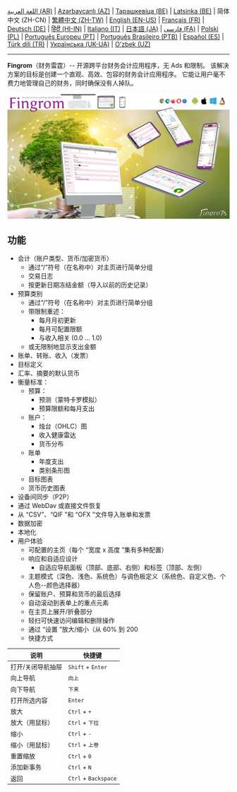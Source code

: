 [اللغة العربية (AR)](./about_ar.md) |
[Azərbaycanlı (AZ)](./about_az.md) |
[Тарашкевіца (BE)](./about_be.md) |
[Latsinka (BE)](./about_be_EU.md) |
简体中文 (ZH-CN) |
[繁體中文 (ZH-TW)](./about_zh_TW.md) |
[English (EN-US)](./about_en.md) |
[Français (FR)](./about_fr.md) |
[Deutsch (DE)](./about_de.md) |
[हिंदी (HI-IN)](./about_hi.md) |
[Italiano (IT)](./about_it.md) |
[日本語 (JA)](./about_ja.md) |
[فارسی (FA)](./about_fa.md) |
[Polski (PL)](./about_pl.md) |
[Português Europeu (PT)](./about_pt.md) |
[Português Brasileiro (PTB)](./about_pt_BR.md) |
[Español (ES)](./about_es.md) |
[Türk dili (TR)](./about_tr.md) |
[Українська (UK-UA)](./about_uk.md) |
[O'zbek (UZ)](./about_uz.md)

---

**Fingrom**（财务雷霆）-- 开源跨平台财务会计应用程序，无 Ads 和限制。
该解决方案的目标是创建一个直观、高效、包容的财务会计应用程序。
它能让用户毫不费力地管理自己的财务，同时确保没有人掉队。

[![观看视频](../images/presentation_en.png)](https://youtu.be/sNTbpILLsOw)

## 功能
- 会计（账户类型、货币/加密货币）
  - 通过“/”符号（在名称中）对主页进行简单分组
  - 交易日志
  - 按更新日期冻结金额（导入以前的历史记录）
- 预算类别
  - 通过“/”符号（在名称中）对主页进行简单分组
  - 带限制重述：
    - 每月月初更新
    - 每月可配置限额
    - 与收入相关 (0.0 ... 1.0)
  - 或无限制地显示支出金额
- 账单、转账、收入（发票）
- 目标定义
- 汇率、摘要的默认货币
- 衡量标准： 
  - 预算：
    - 预测（蒙特卡罗模拟）
    - 预算限额和每月支出
  - 账户：
    - 烛台（OHLC）图
    - 收入健康雷达
    - 货币分布
  - 账单
    - 年度支出
    - 类别条形图
  - 目标图表
  - 货币历史图表
- 设备间同步（P2P） 
- 通过 WebDav 或直接文件恢复
- 从 “CSV”、“QIF ”和 “OFX ”文件导入账单和发票
- 数据加密
- 本地化
- 用户体验
  - 可配置的主页（每个 “宽度 x 高度 ”集有多种配置）
  - 响应和自适应设计
    - 自适应导航面板（顶部、底部、右侧）和标签（顶部、左侧）
  - 主题模式（深色、浅色、系统色）与调色板定义（系统色、自定义色、个人色--颜色选择器）
  - 保留账户、预算和货币的最后选择
  - 自动滚动到表单上的重点元素
  - 在主页上展开/折叠部分
  - 轻扫可快速访问编辑和删除操作
  - 通过 “设置 ”放大/缩小（从 60% 到 200
  - 快捷方式

| 说明                        | 快捷键                        |
| --------------------------- | ---------------------------- |
| 打开/关闭导航抽屉            | `Shift` + `Enter`             |
| 向上导航                     | `向上`                       |
| 向下导航                    | `下来`                        |
| 打开所选内容                 | `Enter`                      |
| 放大                        | `Ctrl` + `+`                  |
| 放大（用鼠标）               | `Ctrl` + `下拉`               |
| 缩小                        | `Ctrl` + `-`                  |
| 缩小（用鼠标）               | `Ctrl` + `上卷`               |
| 重置缩放                    | `Ctrl` + `0`                  |
| 添加新事务                   | `Ctrl` + `N`                 |
| 返回                        | `Ctrl` + `Backspace`          |
<!--
| 编辑选中的项目               | `Ctrl` + `E`                  |
| 删除选中的项目               | `Ctrl` + `D`                  |
-->

